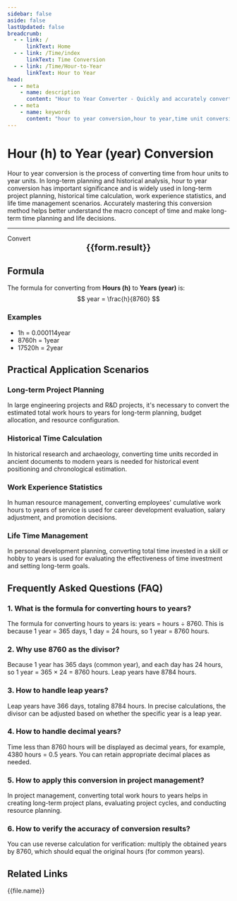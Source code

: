 ```yaml
---
sidebar: false
aside: false
lastUpdated: false
breadcrumb:
  - - link: /
      linkText: Home
  - - link: /Time/index
      linkText: Time Conversion
  - - link: /Time/Hour-to-Year
      linkText: Hour to Year
head:
  - - meta
    - name: description
      content: "Hour to Year Converter - Quickly and accurately convert hours to years, supporting long-term project planning, historical time calculation, work experience statistics, and various other application scenarios. Provides detailed conversion formulas and practical examples."
  - - meta
    - name: keywords
      content: "hour to year conversion,hour to year,time unit conversion,long-term project planning,historical time calculation,work experience statistics,time converter,hour year conversion,time calculation,work hour statistics,annual work time,time management tool"
---
```

# Hour (h) to Year (year) Conversion

Hour to year conversion is the process of converting time from hour units to year units. In long-term planning and historical analysis, hour to year conversion has important significance and is widely used in long-term project planning, historical time calculation, work experience statistics, and life time management scenarios. Accurately mastering this conversion method helps better understand the macro concept of time and make long-term time planning and life decisions.

---
<script setup>
import { onMounted, reactive, inject, ref } from 'vue'
import { NButton,NForm ,NFormItem,NInput,NInputNumber,NSelect,NCard,useMessage,NGrid ,NGi  } from 'naive-ui'
import { defineClientComponent } from 'vitepress'
import { Time } from '../files';

const convert = inject('convert')

const form = reactive({
  number: null,
  result: '',
  title: 'Hour to Year Converter',
  seoKey: [
    'hour to year conversion', 'hour to year', 'time unit conversion', 'long-term project planning',
    'historical time calculation', 'work experience statistics', 'time converter', 'hour year conversion',
    'time calculation', 'work hour statistics', 'annual work time', 'time management tool',
    'life time planning', 'time concept', 'long-term planning', 'time unit',
    'conversion formula', 'time conversion', 'annual calculation', 'time statistics'
  ]
})

const convertHandler = () => {
  if (form.number !== null && !isNaN(form.number)) {
    const convertedValue = parseFloat(form.number) / 8760
    form.result = `${form.number}h = ${convertedValue.toFixed(5)}year`
  } else {
    form.result = 'Please enter a valid number.'
  }
}
</script>

<n-form size="large" :model="form">
  <n-form-item label="Hours (h)">
    <n-input-number v-model:value="form.number" placeholder="Enter hours" style="width: 100%" />
  </n-form-item>
  <n-form-item>
    <n-button type="info" @click="convertHandler" block>Convert</n-button>
  </n-form-item>
</n-form>

<n-card :title="form.title" embedded :bordered="false" hoverable segmented>
  <div style="text-align:center;font-size:20px;">
    <strong>{{form.result}}</strong>
  </div>
  <template #footer>
    <div style="display: flex; flex-wrap: wrap; gap: 8px; justify-content: center;">
      <span v-for="keyword in form.seoKey" :key="keyword" style="background: #f0f0f0; padding: 4px 8px; border-radius: 4px; font-size: 12px; color: #666;">
        {{keyword}}
      </span>
    </div>
  </template>
</n-card>

## Formula

The formula for converting from **Hours (h)** to **Years (year)** is:
$$ year = \frac{h}{8760} $$

### Examples
- 1h = 0.000114year
- 8760h = 1year
- 17520h = 2year

## Practical Application Scenarios

### Long-term Project Planning
In large engineering projects and R&D projects, it's necessary to convert the estimated total work hours to years for long-term planning, budget allocation, and resource configuration.

### Historical Time Calculation
In historical research and archaeology, converting time units recorded in ancient documents to modern years is needed for historical event positioning and chronological estimation.

### Work Experience Statistics
In human resource management, converting employees' cumulative work hours to years of service is used for career development evaluation, salary adjustment, and promotion decisions.

### Life Time Management
In personal development planning, converting total time invested in a skill or hobby to years is used for evaluating the effectiveness of time investment and setting long-term goals.

## Frequently Asked Questions (FAQ)

### 1. What is the formula for converting hours to years?
The formula for converting hours to years is: years = hours ÷ 8760. This is because 1 year = 365 days, 1 day = 24 hours, so 1 year = 8760 hours.

### 2. Why use 8760 as the divisor?
Because 1 year has 365 days (common year), and each day has 24 hours, so 1 year = 365 × 24 = 8760 hours. Leap years have 8784 hours.

### 3. How to handle leap years?
Leap years have 366 days, totaling 8784 hours. In precise calculations, the divisor can be adjusted based on whether the specific year is a leap year.

### 4. How to handle decimal years?
Time less than 8760 hours will be displayed as decimal years, for example, 4380 hours = 0.5 years. You can retain appropriate decimal places as needed.

### 5. How to apply this conversion in project management?
In project management, converting total work hours to years helps in creating long-term project plans, evaluating project cycles, and conducting resource planning.

### 6. How to verify the accuracy of conversion results?
You can use reverse calculation for verification: multiply the obtained years by 8760, which should equal the original hours (for common years).

## Related Links
<n-grid x-gap="12" :cols="2">
  <n-gi v-for="(file, index) in Time" :key="index">
    <n-button
      text
      tag="a"
      :href="file.path"
      type="info"
    >
      {{file.name}}
    </n-button>
  </n-gi>
</n-grid>